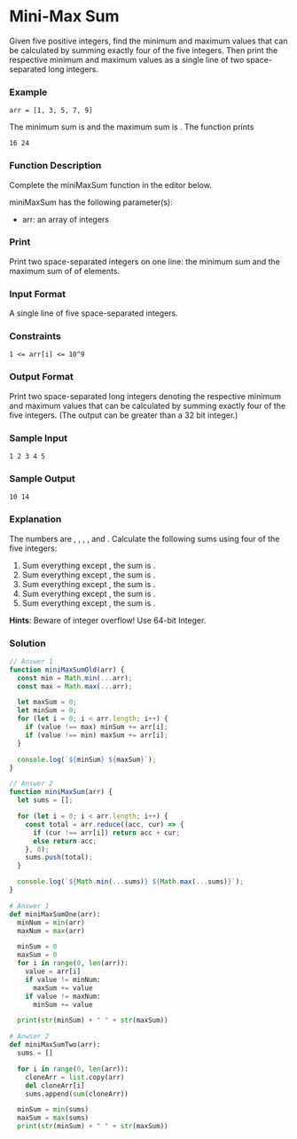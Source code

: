 # Mini-Max Sum

Given five positive integers, find the minimum and maximum values that can be calculated by summing exactly four of the five integers. Then print the respective minimum and maximum values as a single line of two space-separated long integers.

### Example

```
arr = [1, 3, 5, 7, 9]
```

The minimum sum is and the maximum sum is . The function prints

```
16 24
```

### Function Description

Complete the miniMaxSum function in the editor below.

miniMaxSum has the following parameter(s):

- arr: an array of integers

### Print

Print two space-separated integers on one line: the minimum sum and the maximum sum of of elements.

### Input Format

A single line of five space-separated integers.

### Constraints

```
1 <= arr[i] <= 10^9
```

### Output Format

Print two space-separated long integers denoting the respective minimum and maximum values that can be calculated by summing exactly four of the five integers. (The output can be greater than a 32 bit integer.)

### Sample Input

```
1 2 3 4 5
```

### Sample Output

```
10 14
```

### Explanation

The numbers are , , , , and . Calculate the following sums using four of the five integers:

1.  Sum everything except , the sum is .
2.  Sum everything except , the sum is .
3.  Sum everything except , the sum is .
4.  Sum everything except , the sum is .
5.  Sum everything except , the sum is .

**Hints**: Beware of integer overflow! Use 64-bit Integer.

### Solution

```js
// Answer 1
function miniMaxSumOld(arr) {
  const min = Math.min(...arr);
  const max = Math.max(...arr);

  let maxSum = 0;
  let minSum = 0;
  for (let i = 0; i < arr.length; i++) {
    if (value !== max) minSum += arr[i];
    if (value !== min) maxSum += arr[i];
  }

  console.log(`${minSum} ${maxSum}`);
}

// Answer 2
function miniMaxSum(arr) {
  let sums = [];

  for (let i = 0; i < arr.length; i++) {
    const total = arr.reduce((acc, cur) => {
      if (cur !== arr[i]) return acc + cur;
      else return acc;
    }, 0);
    sums.push(total);
  }

  console.log(`${Math.min(...sums)} ${Math.max(...sums)}`);
}
```

```py
# Answer 1
def miniMaxSumOne(arr):
  minNum = min(arr)
  maxNum = max(arr)

  minSum = 0
  maxSum = 0
  for i in range(0, len(arr)):
    value = arr[i]
    if value != minNum:
      maxSum += value
    if value != maxNum:
      minSum += value

  print(str(minSum) + " " + str(maxSum))

# Anwser 2
def miniMaxSumTwo(arr):
  sums = []

  for i in range(0, len(arr)):
    cloneArr = list.copy(arr)
    del cloneArr[i]
    sums.append(sum(cloneArr))

  minSum = min(sums)
  maxSum = max(sums)
  print(str(minSum) + " " + str(maxSum))
```
